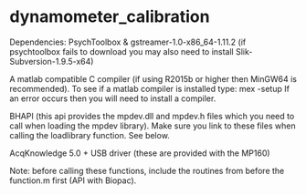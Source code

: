 # dynamometer_calibration

Dependencies:
PsychToolbox & gstreamer-1.0-x86_64-1.11.2 (if psychtoolbox fails
to download you may also need to install Slik-Subversion-1.9.5-x64)

A matlab compatible C compiler (if using R2015b or higher then MinGW64 is
recommended). To see if a matlab compiler is installed type: mex -setup
If an error occurs then you will need to install a compiler.

BHAPI (this api provides the mpdev.dll and mpdev.h files which you need
to call when loading the mpdev library). Make sure you link to these
files when calling the loadlibrary function. See below.

AcqKnowledge 5.0 + USB driver (these are provided with the MP160)

Note: before calling these functions, include the routines from before the function.m first (API with Biopac).
